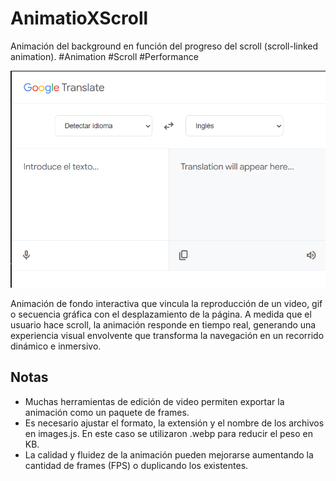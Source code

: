 # AnimatioXScroll
Animación del background en función del progreso del scroll (scroll-linked animation).  #Animation #Scroll #Performance

![Screenshot of Website Background Preview](https://github.com/FedericoVelasquez/GoogleTranslate/blob/main/Screenshot%202025-08-15%20102417.png)

Animación de fondo interactiva que vincula la reproducción de un video, gif o secuencia gráfica con el desplazamiento de la página. A medida que el usuario hace scroll, la animación responde en tiempo real, generando una experiencia visual envolvente que transforma la navegación en un recorrido dinámico e inmersivo.

## Notas
* Muchas herramientas de edición de video permiten exportar la animación como un paquete de frames.
* Es necesario ajustar el formato, la extensión y el nombre de los archivos en images.js. En este caso se utilizaron .webp para reducir el peso en KB.
* La calidad y fluidez de la animación pueden mejorarse aumentando la cantidad de frames (FPS) o duplicando los existentes.
